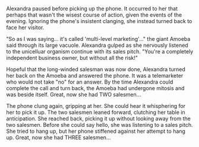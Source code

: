 Alexandra paused before picking up the phone. It occurred to her that perhaps that wasn't the wisest course of action, given the events of the evening.  Ignoring the phone's insistent clanging, she instead turned back to face her visitor.

"So as I was saying... it's called 'multi-level marketing'..." the giant Amoeba said through its large vacuole.  Alexandra gulped as she nervously listened to the unicelluar organism continue with its sales pitch.  "You're a completely independent business owner, but without all the risk!"

Hopeful that the long-winded salesman was now done, Alexandra turned her back on the Amoeba and answered the phone. It was a telemarketer who would not take "no" for an answer. By the time Alexandra could complete the call and turn back, the Amoeba had undergone mitosis and was beside itself.  Great, now she had TWO salesmen...

The phone clung again, gripping at her. She could hear it whisphering for her to pick it up. The two salesmen leaned forward, clutching her table in anticipation. She reached back, picking it up without looking away from the two salesmen. Before she could say hello, she was listening to a sales pitch. She tried to hang up, but her phone stiffened against her attempt to hang up. Great, now she had THREE salesmen...

